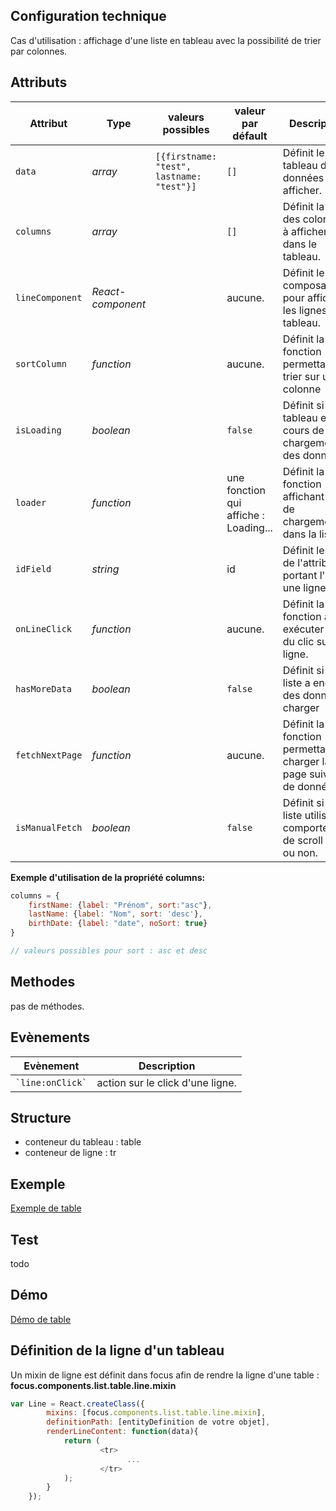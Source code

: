 ## Configuration technique
Cas d'utilisation :
affichage d'une liste en tableau avec la possibilité de trier par colonnes.

## Attributs
<table>
	<thead>
        <tr>
            <th>Attribut</th>
            <th>Type</th>
            <th>valeurs possibles</th>
            <th>valeur par défault</th>
            <th>Description</th>
        </tr>
    </thead>
    <tbody>
        <tr>
            <td><code>data</code></td>
            <td><i>array</i></td>
            <td><code>[{firstname: "test", lastname: "test"}]</code></td>
            <td><code>[]</code></td>
            <td>Définit le tableau des données à afficher.</td>
        </tr>
        <tr>
            <td><code>columns</code></td>
            <td><i>array</i></td>
            <td></td>
            <td><code>[]</code></td>
            <td>Définit la liste des colonnes à afficher dans le tableau.</td>
        </tr>
        <tr>
            <td><code>lineComponent</code></td>
            <td><i>React-component</i></td>
            <td></td>
            <td>aucune.</td>
            <td>Définit le composant pour afficher les lignes du tableau.</td>
        </tr>
        <tr>
            <td><code>sortColumn</code></td>
            <td><i>function</i></td>
            <td></td>
            <td>aucune.</td>
            <td>Définit la fonction permettant de trier sur une colonne</td>
        </tr>
        <tr>
            <td><code>isLoading</code></td>
            <td><i>boolean</i></td>
            <td></td>
            <td><code>false</code></td>
            <td>Définit si le tableau est en cours de chargement des données.</td>
        </tr>
        <tr>
            <td><code>loader</code></td>
            <td><i>function</i></td>
            <td></td>
            <td>une fonction qui affiche : Loading...</td>
            <td>Définit la fonction affichant l'etat de chargement dans la liste</td>
        </tr>
        <tr>
            <td><code>idField</code></td>
            <td><i>string</i></td>
            <td></td>
            <td>id</td>
            <td>Définit le nom de l'attribut portant l'id sur une ligne.</td>
        </tr>
        <tr>
            <td><code>onLineClick</code></td>
            <td><i>function</i></td>
            <td></td>
            <td>aucune.</td>
            <td>Définit la fonction à exécuter lors du clic sur une ligne.</td>
        </tr>
        <tr>
            <td><code>hasMoreData</code></td>
            <td><i>boolean</i></td>
            <td></td>
            <td><code>false</code></td>
            <td>Définit si la liste a encore des données à charger</td>
        </tr>
        <tr>
            <td><code>fetchNextPage</code></td>
            <td><i>function</i></td>
            <td></td>
            <td>aucune.</td>
            <td>Définit la fonction permettant de charger la page suivante de données.</td>
        </tr>
        <tr>
            <td><code>isManualFetch</code></td>
            <td><i>boolean</i></td>
            <td></td>
            <td><code>false</code></td>
            <td>Définit si la liste utilise le comportement de scroll infini ou non.</td>
        </tr>
   </tbody>
</table>

**Exemple d'utilisation de la propriété columns:**

```javascript
columns = {
    firstName: {label: "Prénom", sort:"asc"},
    lastName: {label: "Nom", sort: 'desc'},
    birthDate: {label: "date", noSort: true}
}

// valeurs possibles pour sort : asc et desc
```

## Methodes
pas de méthodes.

## Evènements
<table>
	<thead>
		<tr>
          <th>Evènement</th>
          <th>Description</th>
      </tr>
    </thead>
    <tbody>
      <tr>
          <td><code>`line:onClick`</code></td>
          <td>action sur le click d'une ligne.</td>
      </tr>
   </tbody>
</table>

## Structure
- conteneur du tableau : table
- conteneur de ligne : tr

## Exemple
[Exemple de table](https://github.com/KleeGroup/focus-components/blob/master/list/table/example/index.html)
## Test
todo
## Démo
[Démo de table](http://kleegroup.github.io/focus-components/list/table/example/)

## Définition de la ligne d'un tableau
Un mixin de ligne est définit dans focus afin de rendre la ligne d'une table : **focus.components.list.table.line.mixin**

```javascript
var Line = React.createClass({
        mixins: [focus.components.list.table.line.mixin],
        definitionPath: [entityDefinition de votre objet],
        renderLineContent: function(data){
            return (
                    <tr>
                          ...
                    </tr>
            );
        }
    });
```
